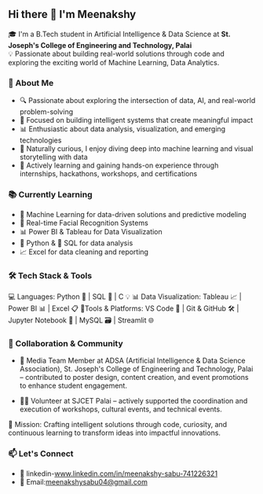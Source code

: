 ## Hi there 👋 I'm Meenakshy
🎓 I'm a B.Tech student in Artificial Intelligence & Data Science at **St. Joseph's College of Engineering and Technology, Palai**  
💡 Passionate about building real-world solutions through code and exploring the exciting world of Machine Learning, Data Analytics.

### 💫 About Me
- 🔍 Passionate about exploring the intersection of data, AI, and real-world problem-solving  
- 🤖 Focused on building intelligent systems that create meaningful impact  
- 📊 Enthusiastic about data analysis, visualization, and emerging technologies  
- 🧠 Naturally curious, I enjoy diving deep into machine learning and visual storytelling with data  
- 🌱 Actively learning and gaining hands-on experience through internships, hackathons, workshops, and certifications

### 📚 Currently Learning
- 🤖 Machine Learning for data-driven solutions and predictive modeling  
- 🧠 Real-time Facial Recognition Systems  
- 📊 Power BI & Tableau for Data Visualization  
- 🐍 Python & 🐘 SQL for data analysis  
- 📈 Excel for data cleaning and reporting
  
### 🛠️ Tech Stack & Tools
 💻 Languages:
  Python 🐍 | SQL 🐘 | C 💡
  📊 Data Visualization: 
  Tableau 📈 | Power BI 📊 | Excel 📋
   🔧Tools & Platforms:
  VS Code 📝 | Git & GitHub 🛠️ | Jupyter Notebook 📒 | MySQL 🗃️ | Streamlit 🌐

### 🤝 Collaboration & Community

- 📰 Media Team Member at ADSA (Artificial Intelligence & Data Science Association), St. Joseph's College of Engineering and Technology, Palai – contributed to poster design, content creation, and event promotions to enhance student engagement.

- 🙋‍♀️ Volunteer at SJCET Palai – actively supported the coordination and execution of workshops, cultural events, and technical events.

🎯 Mission:
Crafting intelligent solutions through code, curiosity, and continuous learning to transform ideas into impactful innovations.


### 📫 Let's Connect
- 🔗 linkedin-www.linkedin.com/in/meenakshy-sabu-741226321
- 📧 Email:meenakshysabu04@gmail.com



